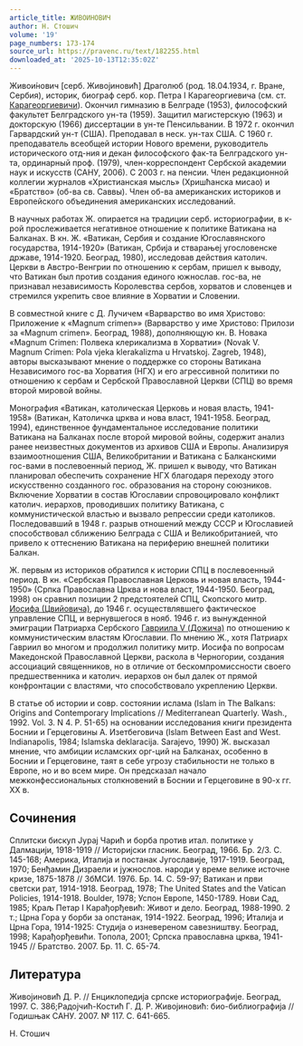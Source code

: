 ```yaml
---
article_title: ЖИВОИНОВИЧ
author: Н. Стошич
volume: '19'
page_numbers: 173-174
source_url: https://pravenc.ru/text/182255.html
downloaded_at: '2025-10-13T12:35:02Z'
---
```


Живои́нович [серб. Живоjиновић] Драголюб (род. 18.04.1934, г. Вране, Сербия), историк, биограф серб. кор. Петра I Карагеоргиевича (см. ст. [Карагеоргиевичи](https://pravenc.ru/text/Карагеоргиевичи.html)). Окончил гимназию в Белграде (1953), философский факультет Белградского ун-та (1959). Защитил магистерскую (1963) и докторскую (1966) диссертации в ун-те Пенсильвании. В 1972 г. окончил Гарвардский ун-т (США). Преподавал в неск. ун-тах США. С 1960 г. преподаватель всеобщей истории Нового времени, руководитель исторического отд-ния и декан философского фак-та Белградского ун-та, ординарный проф. (1979), член-корреспондент Сербской академии наук и искусств (САНУ, 2006). С 2003 г. на пенсии. Член редакционной коллегии журналов «Христианская мысль» (Хришћанска мисао) и «Братство» (об-ва св. Саввы). Член об-ва американских историков и Европейского объединения американских исследований.

В научных работах Ж. опирается на традиции серб. историографии, в к-рой прослеживается негативное отношение к политике Ватикана на Балканах. В кн. Ж. «Ватикан, Сербия и создание Югославянского государства, 1914-1920» (Ватикан, Србиjа и стварањеj угословенске државе, 1914-1920. Београд, 1980), исследовав действия католич. Церкви в Австро-Венгрии по отношению к сербам, пришел к выводу, что Ватикан был против создания единого южнослав. гос-ва, не признавал независимость Королевства сербов, хорватов и словенцев и стремился укрепить свое влияние в Хорватии и Словении.

В совместной книге с Д. Лучичем «Варварство во имя Христово: Приложение к «Magnum crimen»» (Варварство у име Христово: Прилози за «Magnum crimen». Београд, 1988), дополняющую кн. В. Новака «Magnum Crimen: Полвека клерикализма в Хорватии» (Novak V. Мagnum Crimen: Pola vjeka klerakalizma u Hrvatskoj. Zagreb, 1948), авторы высказывают мнение о поддержке со стороны Ватикана Независимого гос-ва Хорватия (НГХ) и его агрессивной политики по отношению к сербам и Сербской Православной Церкви (СПЦ) во время второй мировой войны.

Монография «Ватикан, католическая Церковь и новая власть, 1941-1958» (Ватикан, Католичка црква и нова власт, 1941-1958. Београд, 1994), единственное фундаментальное исследование политики Ватикана на Балканах после второй мировой войны, содержит анализ ранее неизвестных документов из архивов США и Европы. Анализируя взаимоотношения США, Великобритании и Ватикана с Балканскими гос-вами в послевоенный период, Ж. пришел к выводу, что Ватикан планировал обеспечить сохранение НГХ благодаря переходу этого искусственно созданного гос. образования на сторону союзников. Включение Хорватии в состав Югославии спровоцировало конфликт католич. иерархов, проводивших политику Ватикана, с коммунистической властью и вызвало репрессии среди католиков. Последовавший в 1948 г. разрыв отношений между СССР и Югославией способствовал сближению Белграда с США и Великобританией, что привело к оттеснению Ватикана на периферию внешней политики Балкан.

Ж. первым из историков обратился к истории СПЦ в послевоенный период. В кн. «Сербская Православная Церковь и новая власть, 1944-1950» (Српка Православна Црква и нова власт, 1944-1950. Београд, 1998) он сравнил позиции 2 предстоятелей СПЦ, Скопского митр. [Иосифа (Цвийовича)](<https://pravenc.ru/text/Иосифа (Цвийовича).html>), до 1946 г. осуществлявшего фактическое управление СПЦ, и вернувшегося в нояб. 1946 г. из вынужденной эмиграции Патриарха Сербского [Гавриила V (Дожича)](<https://pravenc.ru/text/Гавриила V (Дожича).html>) по отношению к коммунистическим властям Югославии. По мнению Ж., хотя Патриарх Гавриил во многом и продолжил политику митр. Иосифа по вопросам Македонской Православной Церкви, раскола в Черногории, создания ассоциаций священников, но в отличие от бескомпромиссности своего предшественника и католич. иерархов он был далек от прямой конфронтации с властями, что способствовало укреплению Церкви.

В статье об истории и совр. состоянии ислама (Islam in The Balkans: Origins and Contemporary Implications // Mediterranean Quarterly. Wash., 1992. Vol. 3. N 4. P. 51-65) на основании исследования книги президента Боснии и Герцеговины А. Изетбеговича (Islam Between East and West. Indianapolis, 1984; Islamska deklaracija. Sarajevo, 1990) Ж. высказал мнение, что амбиции исламских орг-ций на Балканах, особенно в Боснии и Герцеговине, таят в себе угрозу стабильности не только в Европе, но и во всем мире. Он предсказал начало межконфессиональных столкновений в Боснии и Герцеговине в 90-х гг. ХХ в.

## Сочинения

Сплитски бискуп Jураj Чарић и борба против итал. политике у Далмациjи, 1918-1919 // Историjски гласник. Београд, 1966. Бр. 2/3. С. 145-168; Америка, Италиjа и постанак Jугославиjе, 1917-1919. Београд, 1970; Бенђамин Дизраели и jужнослов. народи у време велике источне кризе, 1875-1878 // ЗбМСИ. 1976. Бр. 14. С. 59-97; Ватикан и први светски рат, 1914-1918. Београд, 1978; The United States and the Vatican Policies, 1914-1918. Boulder, 1978; Успон Европе, 1450-1789. Нови Сад, 1985; Краљ Петар I Карађорђевић: Живот и дело. Београд, 1988-1990. 2 т.; Црна Гора у борби за опстанак, 1914-1922. Београд, 1996; Италиjа и Црна Гора, 1914-1925: Студиjа о изневереном савезништву. Београд, 1998; Карађорђевићи. Топола, 2001; Српска православна црква, 1941-1945 // Братство. 2007. Бр. 11. С. 65-74.

## Литература

Живоjиновић Д. Р. // Енциклопедиjа српске историографиjе. Београд, 1997. С. 386;Радоjчић-Костић Г. Д. Р. Живоjиновић: био-библиографиjа // Годишњак САНУ. 2007. № 117. С. 641-665.

Н. Стошич
